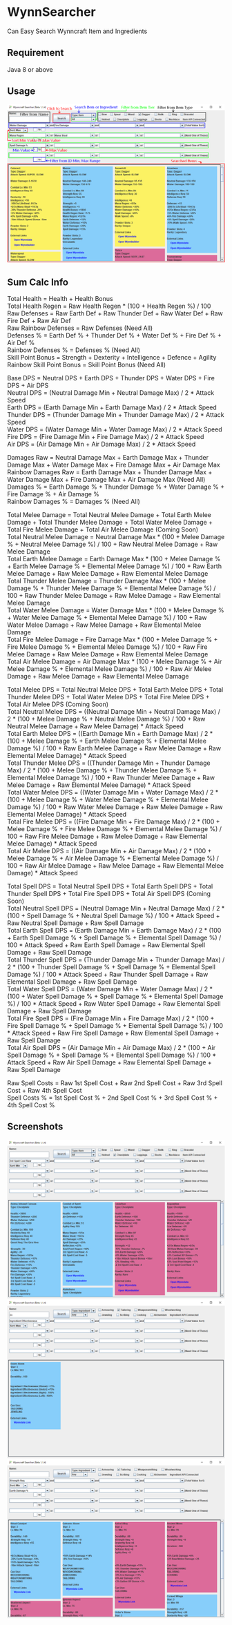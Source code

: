 # WynnSearcher
Can Easy Search Wynncraft Item and Ingredients

## Requirement
Java 8 or above

## Usage
![](readme_pictures/how_to_use.png)

## Sum Calc Info
Total Health = Health + Health Bonus  
Total Health Regen = Raw Health Regen * (100 + Health Regen %) / 100  
Raw Defenses = Raw Earth Def + Raw Thunder Def + Raw Water Def + Raw Fire Def + Raw Air Def  
Raw Rainbow Defenses = Raw Defenses (Need All)  
Defenses % = Earth Def % + Thunder Def % + Water Def % + Fire Def % + Air Def %  
Rainbow Defenses % = Defenses % (Need All)  
Skill Point Bonus = Strength + Dexterity + Intelligence + Defence + Agility  
Rainbow Skill Point Bonus = Skill Point Bonus (Need All)  
  
Base DPS = Neutral DPS + Earth DPS + Thunder DPS + Water DPS + Fire DPS + Air DPS   
Neutral DPS = (Neutral Damage Min + Neutral Damage Max) / 2 * Attack Speed  
Earth DPS = (Earth Damage Min + Earth Damage Max) / 2 * Attack Speed  
Thunder DPS = (Thunder Damage Min + Thunder Damage Max) / 2 * Attack Speed  
Water DPS = (Water Damage Min + Water Damage Max) / 2 * Attack Speed  
Fire DPS = (Fire Damage Min + Fire Damage Max) / 2 * Attack Speed  
Air DPS = (Air Damage Min + Air Damage Max) / 2 * Attack Speed  
  
Damages Raw = Neutral Damage Max + Earth Damage Max + Thunder Damage Max + Water Damage Max + Fire Damage Max + Air Damage Max  
Rainbow Damages Raw = Earth Damage Max + Thunder Damage Max + Water Damage Max + Fire Damage Max + Air Damage Max (Need All)  
Damages % = Earth Damage % + Thunder Damage % + Water Damage % + Fire Damage % + Air Damage %  
Rainbow Damages % = Damages % (Need All)  
  
Total Melee Damage = Total Neutral Melee Damage + Total Earth Melee Damage + Total Thunder Melee Damage + Total Water Melee Damage + Total Fire Melee Damage + Total Air Melee Damage (Coming Soon)  
Total Neutral Melee Damage = Neutral Damage Max * (100 + Melee Damage % + Neutral Melee Damage %) / 100 + Raw Neutral Melee Damage + Raw Melee Damage  
Total Earth Melee Damage = Earth Damage Max * (100 + Melee Damage % + Earth Melee Damage % + Elemental Melee Damage %) / 100 + Raw Earth Melee Damage + Raw Melee Damage + Raw Elemental Melee Damage  
Total Thunder Melee Damage = Thunder Damage Max * (100 + Melee Damage % + Thunder Melee Damage % + Elemental Melee Damage %) / 100 + Raw Thunder Melee Damage + Raw Melee Damage + Raw Elemental Melee Damage  
Total Water Melee Damage = Water Damage Max * (100 + Melee Damage % + Water Melee Damage % + Elemental Melee Damage %) / 100 + Raw Water Melee Damage + Raw Melee Damage + Raw Elemental Melee Damage  
Total Fire Melee Damage = Fire Damage Max * (100 + Melee Damage % + Fire Melee Damage % + Elemental Melee Damage %) / 100 + Raw Fire Melee Damage + Raw Melee Damage + Raw Elemental Melee Damage  
Total Air Melee Damage = Air Damage Max * (100 + Melee Damage % + Air Melee Damage % + Elemental Melee Damage %) / 100 + Raw Air Melee Damage + Raw Melee Damage + Raw Elemental Melee Damage  
  
Total Melee DPS = Total Neutral Melee DPS + Total Earth Melee DPS + Total Thunder Melee DPS + Total Water Melee DPS + Total Fire Melee DPS + Total Air Melee DPS (Coming Soon)  
Total Neutral Melee DPS = ((Neutral Damage Min + Neutral Damage Max) / 2 * (100 + Melee Damage % + Neutral Melee Damage %) / 100 + Raw Neutral Melee Damage + Raw Melee Damage) * Attack Speed  
Total Earth Melee DPS = ((Earth Damage Min + Earth Damage Max) / 2 * (100 + Melee Damage % + Earth Melee Damage % + Elemental Melee Damage %) / 100 + Raw Earth Melee Damage + Raw Melee Damage + Raw Elemental Melee Damage) * Attack Speed  
Total Thunder Melee DPS = ((Thunder Damage Min + Thunder Damage Max) / 2 * (100 + Melee Damage % + Thunder Melee Damage % + Elemental Melee Damage %) / 100 + Raw Thunder Melee Damage + Raw Melee Damage + Raw Elemental Melee Damage) * Attack Speed  
Total Water Melee DPS = ((Water Damage Min + Water Damage Max) / 2 * (100 + Melee Damage % + Water Melee Damage % + Elemental Melee Damage %) / 100 + Raw Water Melee Damage + Raw Melee Damage + Raw Elemental Melee Damage) * Attack Speed  
Total Fire Melee DPS = ((Fire Damage Min + Fire Damage Max) / 2 * (100 + Melee Damage % + Fire Melee Damage % + Elemental Melee Damage %) / 100 + Raw Fire Melee Damage + Raw Melee Damage + Raw Elemental Melee Damage) * Attack Speed  
Total Air Melee DPS = ((Air Damage Min + Air Damage Max) / 2 * (100 + Melee Damage % + Air Melee Damage % + Elemental Melee Damage %) / 100 + Raw Air Melee Damage + Raw Melee Damage + Raw Elemental Melee Damage) * Attack Speed  
  
Total Spell DPS = Total Neutral Spell DPS + Total Earth Spell DPS + Total Thunder Spell DPS + Total Fire Spell DPS + Total Air Spell DPS (Coming Soon)  
Total Neutral Spell DPS = (Neutral Damage Min + Neutral Damage Max) / 2 * (100 + Spell Damage % + Neutral Spell Damage %) / 100 * Attack Speed + Raw Neutral Spell Damage + Raw Spell Damage  
Total Earth Spell DPS = (Earth Damage Min + Earth Damage Max) / 2 * (100 + Earth Spell Damage % + Spell Damage % + Elemental Spell Damage %) / 100 * Attack Speed + Raw Earth Spell Damage + Raw Elemental Spell Damage + Raw Spell Damage  
Total Thunder Spell DPS = (Thunder Damage Min + Thunder Damage Max) / 2 * (100 + Thunder Spell Damage % + Spell Damage % + Elemental Spell Damage %) / 100 * Attack Speed + Raw Thunder Spell Damage + Raw Elemental Spell Damage + Raw Spell Damage  
Total Water Spell DPS = (Water Damage Min + Water Damage Max) / 2 * (100 + Water Spell Damage % + Spell Damage % + Elemental Spell Damage %) / 100 * Attack Speed + Raw Water Spell Damage + Raw Elemental Spell Damage + Raw Spell Damage  
Total Fire Spell DPS = (Fire Damage Min + Fire Damage Max) / 2 * (100 + Fire Spell Damage % + Spell Damage % + Elemental Spell Damage %) / 100 * Attack Speed + Raw Fire Spell Damage + Raw Elemental Spell Damage + Raw Spell Damage  
Total Air Spell DPS = (Air Damage Min + Air Damage Max) / 2 * (100 + Air Spell Damage % + Spell Damage % + Elemental Spell Damage %) / 100 * Attack Speed + Raw Air Spell Damage + Raw Elemental Spell Damage + Raw Spell Damage  
  
Raw Spell Costs = Raw 1st Spell Cost + Raw 2nd Spell Cost + Raw 3rd Spell Cost + Raw 4th Spell Cost  
Spell Costs % = 1st Spell Cost % + 2nd Spell Cost % + 3rd Spell Cost % + 4th Spell Cost %  

## Screenshots
![](readme_pictures/search_1.png)
![](readme_pictures/search_2.png)
![](readme_pictures/search_3.png)
